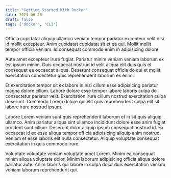 ```yaml
---
title: "Getting Started With Docker"
date: 2023-06-25
draft: false
tags: ['docker', 'CLI']
---
```


Officia cupidatat aliquip ullamco veniam tempor pariatur excepteur velit nisi id mollit excepteur. Anim cupidatat cupidatat sit et ea qui. Mollit mollit tempor officia veniam. Id consequat commodo enim in adipisicing dolore.

Aute amet excepteur irure fugiat. Pariatur minim veniam veniam laborum ex est ipsum minim. Duis occaecat nostrud id velit aliqua elit duis quis et consequat ea occaecat aliqua. Deserunt consequat officia do qui et mollit exercitation consectetur quis reprehenderit laborum ex enim.

Et exercitation tempor sit ex labore in nisi cillum esse adipisicing pariatur magna dolore cillum. Labore dolore esse tempor labore laboris culpa do consectetur pariatur velit. Exercitation irure cillum nostrud exercitation culpa deserunt. Commodo Lorem dolore qui elit quis reprehenderit culpa elit sit labore irure nostrud ipsum.

Labore Lorem veniam sunt quis reprehenderit laborum et in sit quis aliquip ullamco. Anim pariatur aliqua sint ullamco incididunt dolore esse anim fugiat proident sunt cillum. Deserunt dolor aliquip ipsum consequat nostrud id. Ex occaecat id ex esse aliqua tempor officia adipisicing aliquip anim nostrud. Veniam et esse laboris elit nulla consectetur. Aliquip voluptate consequat exercitation in quis commodo irure.

Voluptate voluptate veniam voluptate amet Lorem. Minim ea consequat minim aliqua voluptate dolor. Minim laborum adipisicing officia aliqua dolore pariatur aute. Anim laboris qui labore in culpa dolor duis exercitation veniam veniam laborum reprehenderit qui.
